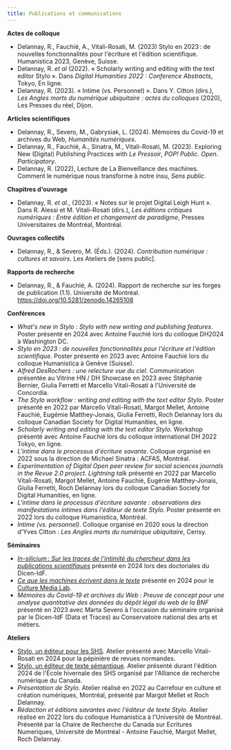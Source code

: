 ```yaml
---
title: Publications et communications
---
```


**Actes de colloque**

- Delannay, R., Fauchié, A., Vitali-Rosati, M. (2023) Stylo en 2023 : de nouvelles fonctionnalités pour l'écriture et l'édition scientifique. Humanistica 2023, Genève, Suisse.
- Delannay, R. *et al* (2022). « Scholarly writing and editing with the text editor Stylo ». Dans _Digital Humanities 2022 : Conference Abstracts_, Tokyo, En ligne.
- Delannay, R. (2023). « Intime (vs. Personnel) ». Dans Y. Citton (dirs.), _Les Angles morts du numérique ubiquitaire : actes du colloques_ (2020), Les Presses du réel, Dijon.

**Articles scientifiques**

- Delannay, R., Severo, M., Gabrysiak, L. (2024). Mémoires du Covid-19 et archives du Web, *Humanités numériques*.
- Delannay, R., Fauchié, A., Sinatra, M., Vitali-Rosati, M. (2023). Exploring New (Digital) Publishing Practices with *Le Pressoir*, *POP! Public. Open. Participatory*.
- Delannay, R. (2022), Lecture de La Bienveillance des machines. Comment le numérique nous transforme à notre insu, *Sens public*.

**Chapitres d'ouvrage**

- Delannay, R. *et al.*, (2023). « Notes sur le projet Digital Leigh Hunt ». Dans R. Alessi et M. Vitali-Rosati (dirs.), _Les éditions critiques numériques : Entre édition et changement de paradigme_, Presses Universitaires de Montréal, Montréal.

**Ouvrages collectifs**

- Delannay, R., & Severo, M. (Éds.). (2024). _Contribution numérique : cultures et savoirs_. Les Ateliers de [sens public].

**Rapports de recherche**

- Delannay, R., & Fauchié, A. (2024). Rapport de recherche sur les forges de publication (1.1). Université de Montréal. https://doi.org/10.5281/zenodo.14265108

**Conférences**

- *What's new in Stylo : Stylo with new writing and publishing features*. Poster présenté en 2024 avec Antoine Fauchié lors du colloque DH2024 à Washington DC.
- *Stylo en 2023 : de nouvelles fonctionnalités pour l'écriture et l'édition scientifique*. Poster présenté en 2023 avec Antoine Fauchié lors du colloque Humanistica à Genève (Suisse).
- *Alfred DesRochers : une relecture vue du ciel*. Communication présentée au Vitrine HN / DH Showcase en 2023 avec Stéphanie Bernier, Giulia Ferretti et Marcello Vitali-Rosati à l'Université de Concordia.
- *The Stylo workflow : writing and editing with the text editor Stylo*. Poster présenté en 2022 par Marcello Vitali-Rosati, Margot Mellet, Antoine Fauchié, Eugémie Matthey-Jonais, Giulia Ferretti, Roch Delannay lors du colloque Canadian Society for Digital Humanities, en ligne.
- *Scholarly writing and editing with the text editor Stylo*. Workshop présenté avec Antoine Fauchié lors du colloque international DH 2022 Tokyo, en ligne.
- *L'intime dans le processus d'écriture savante*. Colloque organisé en 2022 sous la direction de Michael Sinatra : ACFAS, Montréal.
- *Experimentation of Digital Open peer review for social sciences journals in the Revue 2.0 project*. *Lightning talk* présenté en 2022 par Marcello Vitali-Rosati, Margot Mellet, Antoine Fauchié, Eugénie Matthey-Jonais, Giulia Ferretti, Roch Delannay lors du colloque Canadian Society for Digital Humanities, en ligne.
- *L'intime dans le processus d'écriture savante : observations des manifestations intimes dans l'éditeur de texte Stylo*. Poster présenté en 2022 lors du colloque Humanistica, Montréal.
- *Intime (vs. personnel)*. Colloque organisé en 2020 sous la direction d'Yves Citton : _Les Angles morts du numérique ubiquitaire_, Cerisy.

**Séminaires**

- [*In-silicium : Sur les traces de l’intimité du chercheur dans les publications scientifiques*](https://carnet.en-cours-de.construction/presentations/doctoriales24.html#/title-slide) présenté en 2024 lors des doctoriales du Dicen-IdF.
- [*Ce que les machines écrivent dans le texte*](https://carnet.en-cours-de.construction/presentations/cml_mai24.html#/title-slide) présenté en 2024 pour le [Culture Media Lab](https://mediaculture.hypotheses.org/).
- *Mémoires du Covid-19 et archives du Web : Preuve de concept pour une analyse quantitative des données du dépôt légal du web de la BNF* présenté en 2023 avec Marta Severo à l'occasion du séminaire organisé par le Dicen-IdF (Data et Traces) au Conservatoire national des arts et métiers.

**Ateliers**

- [Stylo, un éditeur pour les SHS](https://carnet.en-cours-de.construction/presentations/stylo_normandie_24.html#/title-slide). Atelier présenté avec Marcello Vitali-Rosati en 2024 pour la pépinière de revues normandes.
- [Stylo, un éditeur de texte sémantique](https://hss24.netlify.app/stylo/). Atelier présenté durant l'édition 2024 de l'École hivernale des SHS organisé par l'Alliance de recherche numérique du Canada.
- *Présentation de Stylo*. Atelier réalisé en 2022 au Carrefour en culture et création numériques, Montréal, présenté par Margot Mellet et Roch Delannay.
- *Rédaction et éditions savantes avec l'éditeur de texte Stylo*. Atelier réalisé en 2022 lors du colloque Humanistica à l'Université de Montréal. Présenté par la Chaire de Recherche du Canada sur Ecritures Numeriques, Université de Montréal - Antoine Fauchié, Margot Mellet, Roch Delannay.
